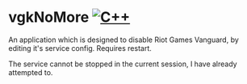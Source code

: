 # vgkNoMore [![C++](https://img.shields.io/badge/language-C%2B%2B-%23f34b7d.svg)](https://en.wikipedia.org/wiki/C%2B%2B)
An application which is designed to disable Riot Games Vanguard, by editing it's service config.
Requires restart.

The service cannot be stopped in the current session, I have already attempted to.
